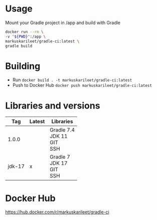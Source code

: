 # Usage
Mount your Gradle project in /app and build with Gradle

```bash
docker run --rm \
-v "${PWD}":/app \
markuskarileet/gradle-ci:latest \
gradle build
```

# Building

* Run `docker build . -t markuskarileet/gradle-ci:latest`
* Push to Docker Hub `docker push markuskarileet/gradle-ci:latest`

# Libraries and versions

| Tag    | Latest | Libraries                             |
|--------|:-------|---------------------------------------|
| 1.0.0  |        | Gradle 7.4<br/>JDK 11<br/>GIT<br/>SSH |
| jdk-17 | x      | Gradle 7<br/>JDK 17<br/>GIT<br/>SSH   |

# Docker Hub
https://hub.docker.com/r/markuskarileet/gradle-ci
